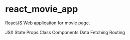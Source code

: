 # react_movie_app
ReactJS Web application for movie page.

JSX
State
Props
Class Components
Data Fetching
Routing
